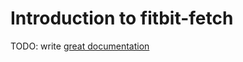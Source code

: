 # Introduction to fitbit-fetch

TODO: write [great documentation](http://jacobian.org/writing/what-to-write/)

